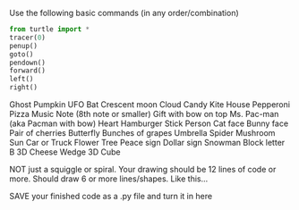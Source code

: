 Use the following basic commands (in any order/combination)
```python
from turtle import *
tracer(0)
penup()
goto()
pendown()
forward()
left()
right()
```
Ghost
Pumpkin
UFO
Bat
Crescent moon
Cloud
Candy
Kite
House
Pepperoni Pizza
Music Note (8th note or smaller)
Gift with bow on top
Ms. Pac-man (aka Pacman with bow)
Heart
Hamburger
Stick Person
Cat face
Bunny face
Pair of cherries
Butterfly
Bunches of grapes
Umbrella
Spider
Mushroom
Sun
Car or Truck
Flower
Tree
Peace sign
Dollar sign
Snowman
Block letter B
3D Cheese Wedge
3D Cube

NOT just a squiggle or spiral. Your drawing should be 12 lines of code or more. Should draw 6 or more lines/shapes. Like this...

SAVE your finished code as a .py file and turn it in here